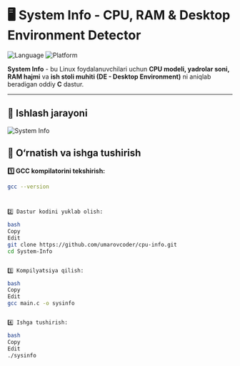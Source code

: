 # 🖥️ System Info - CPU, RAM & Desktop Environment Detector

![Language](https://img.shields.io/badge/Language-C-blue.svg)
![Platform](https://img.shields.io/badge/Platform-Linux-green.svg)

**System Info** - bu Linux foydalanuvchilari uchun **CPU modeli, yadrolar soni, RAM hajmi** va **ish stoli muhiti (DE - Desktop Environment)** ni aniqlab beradigan oddiy **C** dastur.

---

## 📸 **Ishlash jarayoni**
![System Info](https://user-images.githubusercontent.com/XXXXX/demo.gif)

## 🚀 **O‘rnatish va ishga tushirish**

**1️⃣ GCC kompilatorini tekshirish:**
```bash
gcc --version



2️⃣ Dastur kodini yuklab olish:

bash
Copy
Edit
git clone https://github.com/umarovcoder/cpu-info.git
cd System-Info


3️⃣ Kompilyatsiya qilish:

bash
Copy
Edit
gcc main.c -o sysinfo


4️⃣ Ishga tushirish:

bash
Copy
Edit
./sysinfo
